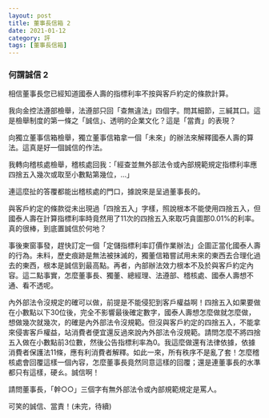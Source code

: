 ```yaml
---
layout: post
title: 董事長信箱 2
date: 2021-01-12
category: 評
tags: [董事長信箱]
---
```


### 何謂誠信 2

相信董事長您已經知道國泰人壽的指標利率不按與客戶約定的條款計算。

我向金控法遵部檢舉，法遵部只回「查無違法」四個字。問其細節，三緘其口。這是檢舉制度的第一條之「誠信」、透明的企業文化？這是「當責」的表現？

向獨立董事信箱檢舉，獨立董事信箱拿一個「未來」的辦法來解釋國泰人壽的算法。這真是好一個誠信的作法。

我轉向稽核處檢舉，稽核處回我：「經查並無外部法令或內部規範規定指標利率應四捨五入幾次或取至小數點第幾位，…」

連這麼扯的答覆都能出稽核處的門口，據說來是呈過董事長的。

與客戶約定的條款從未出現過「四捨五入」字樣，照說根本不能使用四捨五入，但國泰人壽在計算指標利率時竟然用了11次的四捨五入來取巧貪圖那0.01%的利率。真的很棒，到底置誠信於何地？

事後東窗事發，趕快訂定一個「定儲指標利率訂價作業辦法」企圖正當化國泰人壽的行為。未料，歷史痕跡是無法被抹滅的，獨董信箱嘗試用未來的東西去合理化過去的東西，根本是誠信到最高點。再者，內部辦法效力根本不及於與客戶約定內容。這二點事實，怎麼董事長、獨董、總經理、法遵部、稽核處、國泰人壽想不通、看不透呢。

內外部法令沒規定的確可以做，前提是不能侵犯到客戶權益啊！四捨五入如果要做在小數點以下30位後，完全不影響最後確定數字，國泰人壽想怎麼做就怎麼做，想做幾次就幾次，的確是內外部法令沒規範。但沒與客戶約定的四捨五入，不能拿來侵害客戶權益，站消費者便宜還反過來說內外部法令沒規範。請問怎麼不將四捨五入做在小數點前3位數，然後公告指標利率為0。我這麼做還有法律依據，依據消費者保護法11條，應有利消費者解釋。如此一來，所有秩序不是亂了套！怎麼稽核處會回覆這樣一個內容，怎麼董事長竟然同意這樣的回覆；還是連董事長的水準都只有這樣，硬ㄠ。誠信啊！

請問董事長，「幹○○」三個字有無外部法令或內部規範規定是罵人。

可笑的誠信、當責！(未完，待續)

